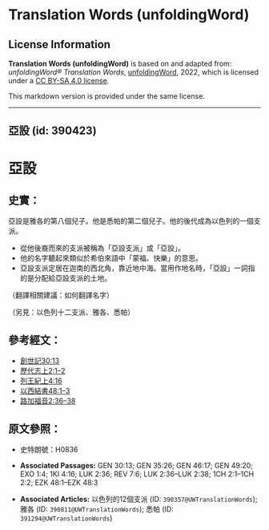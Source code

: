 # Translation Words (unfoldingWord)

## License Information

**Translation Words (unfoldingWord)** is based on and adapted from: _unfoldingWord® Translation Words_, [unfoldingWord](https://unfoldingword.org/utw), 2022, which is licensed under a [CC BY-SA 4.0 license](https://creativecommons.org/licenses/by-sa/4.0/legalcode.en).

This markdown version is provided under the same license.



--------------------------------

## 亞設 (id: 390423)

亞設
==

史實：
---

亞設是雅各的第八個兒子。他是悉帕的第二個兒子。他的後代成為以色列的一個支派。

* 從他後裔而來的支派被稱為「亞設支派」或「亞設」。
* 他的名字聽起來類似於希伯來語中「蒙福、快樂」的意思。
* 亞設支派定居在迦南的西北角，靠近地中海。當用作地名時，「亞設」一詞指的是分配給亞設支派的土地。

（翻譯相關建議：如何翻譯名字）

（另見：以色列十二支派、雅各、悉帕）

參考經文：
-----

* [創世記30:13](https://ref.ly/Gen30:13)
* [歷代志上2:1–2](https://ref.ly/1Chr2:1-1Chr2:2)
* [列王紀上4:16](https://ref.ly/1Kgs4:16)
* [以西結書48:1–3](https://ref.ly/Ezek48:1-Ezek48:3)
* [路加福音2:36–38](https://ref.ly/Luke2:36-Luke2:38)

原文參照：
-----

* 史特朗號：H0836

* **Associated Passages:** GEN 30:13; GEN 35:26; GEN 46:17; GEN 49:20; EXO 1:4; 1KI 4:16; LUK 2:36; REV 7:6; LUK 2:36–LUK 2:38; 1CH 2:1–1CH 2:2; EZK 48:1–EZK 48:3
* **Associated Articles:** 以色列的12個支派 (ID: `390357@UWTranslationWords`); 雅各 (ID: `390811@UWTranslationWords`); 悉帕 (ID: `391294@UWTranslationWords`)

